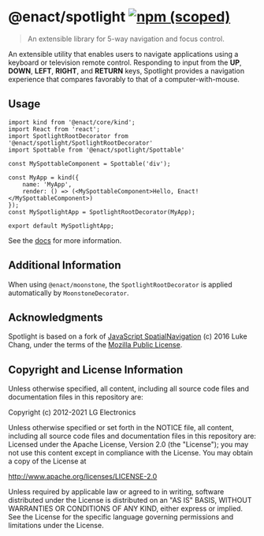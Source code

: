 # @enact/spotlight [![npm (scoped)](https://img.shields.io/npm/v/@enact/spotlight.svg?style=flat-square)](https://www.npmjs.com/package/@enact/spotlight)

> An extensible library for 5-way navigation and focus control.

An extensible utility that enables users to navigate
applications using a keyboard or television remote control.  Responding to input
from the **UP**, **DOWN**, **LEFT**, **RIGHT**, and **RETURN** keys, Spotlight
provides a navigation experience that compares favorably to that of a
computer-with-mouse.

## Usage

```
import kind from '@enact/core/kind';
import React from 'react';
import SpotlightRootDecorator from '@enact/spotlight/SpotlightRootDecorator'
import Spottable from '@enact/spotlight/Spottable'

const MySpottableComponent = Spottable('div');

const MyApp = kind({
	name: 'MyApp',
	render: () => (<MySpottableComponent>Hello, Enact!</MySpottableComponent>)
});
const MySpotlightApp = SpotlightRootDecorator(MyApp);

export default MySpotlightApp;
```

See the [docs](docs/) for more information.

## Additional Information

When using `@enact/moonstone`, the `SpotlightRootDecorator` is applied automatically by
`MoonstoneDecorator`.

## Acknowledgments

Spotlight is based on a fork of [JavaScript SpatialNavigation](https://github.com/luke-chang/js-spatial-navigation)
(c) 2016 Luke Chang, under the terms of the [Mozilla Public License](https://www.mozilla.org/en-US/MPL/2.0/).

## Copyright and License Information

Unless otherwise specified, all content, including all source code files and
documentation files in this repository are:

Copyright (c) 2012-2021 LG Electronics

Unless otherwise specified or set forth in the NOTICE file, all content,
including all source code files and documentation files in this repository are:
Licensed under the Apache License, Version 2.0 (the "License");
you may not use this content except in compliance with the License.
You may obtain a copy of the License at

http://www.apache.org/licenses/LICENSE-2.0

Unless required by applicable law or agreed to in writing, software
distributed under the License is distributed on an "AS IS" BASIS,
WITHOUT WARRANTIES OR CONDITIONS OF ANY KIND, either express or implied.
See the License for the specific language governing permissions and
limitations under the License.
